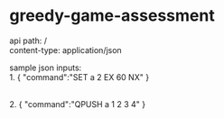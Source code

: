 # greedy-game-assessment
api path:
/
</br>
content-type:
application/json

sample json inputs:
<br>
1.
{
   "command":"SET a 2 EX 60 NX"
}

<br>
2.
{
  "command":"QPUSH a 1 2 3 4"
}
